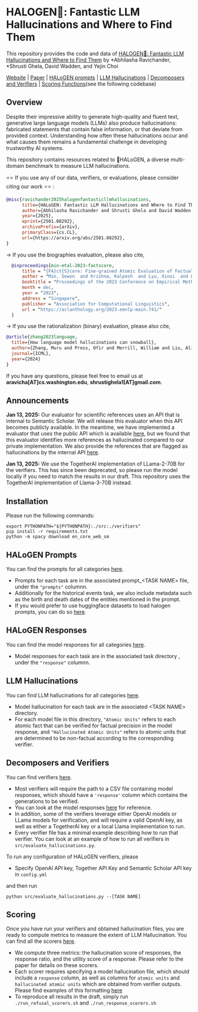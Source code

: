 # HALOGEN🔦: Fantastic LLM Hallucinations and Where to Find Them

This repository provides the code and data of [HALOGEN🔦: Fantastic LLM Hallucinations and Where to Find Them](#) by *Abhilasha Ravichander, *Shrusti Ghela, David Wadden, and Yejin Choi

[Website](https://halogen-hallucinations.github.io/) |  [Paper](https://arxiv.org/abs/2501.08292) | [HALoGEN prompts](https://github.com/AbhilashaRavichander/HALoGEN/tree/main/prompts) |  [LLM Hallucinations](https://github.com/AbhilashaRavichander/HALoGEN/tree/main/model_hallucinations) | [Decomposers and Verifiers](https://github.com/AbhilashaRavichander/HALoGEN/tree/main/verifiers) | [Scoring Functions](https://github.com/AbhilashaRavichander/HALoGEN/tree/main/scorers)(see the following codebase)

## Overview


Despite their impressive ability to generate high-quality and fluent text, generative large language models (LLMs) also produce hallucinations: fabricated statements that contain false information, or that deviate from provided context. Understanding how often these hallucinations occur and what causes them remains a fundamental challenge in developing trustworthy AI systems.

This repository contains resources related to 🔦HALoGEN, a diverse multi-domain benchmark to measure LLM hallucinations. 

:star::star:  If you use any of our data, verifiers, or evaluations, please consider citing our work :star::star:  :

```bibtex
@misc{ravichander2025halogenfantasticllmhallucinations,
      title={HALoGEN: Fantastic LLM Hallucinations and Where to Find Them}, 
      author={Abhilasha Ravichander and Shrusti Ghela and David Wadden and Yejin Choi},
      year={2025},
      eprint={2501.08292},
      archivePrefix={arXiv},
      primaryClass={cs.CL},
      url={https://arxiv.org/abs/2501.08292}, 
}
```

  -> If you use the biographies evaluation, please also cite,


  ```bibtex
    @inproceedings{min-etal-2023-factscore,
        title = "{FA}ct{S}core: Fine-grained Atomic Evaluation of Factual Precision in Long Form Text Generation",
        author = "Min, Sewon  and Krishna, Kalpesh  and Lyu, Xinxi  and Lewis, Mike  and Yih, Wen-tau  and Koh, Pang  and Iyyer, Mohit  and Zettlemoyer, Luke  and Hajishirzi, Hannaneh",
        booktitle = "Proceedings of the 2023 Conference on Empirical Methods in Natural Language Processing",
        month = dec,
        year = "2023",
        address = "Singapore",
        publisher = "Association for Computational Linguistics",
        url = "https://aclanthology.org/2023.emnlp-main.741/"
    }
  ```


  -> If you use the rationalization (binary) evaluation, please also cite,
  

  ```bibtex
  @article{zhang2023language,
    title={How language model hallucinations can snowball},
    author={Zhang, Muru and Press, Ofir and Merrill, William and Liu, Alisa and Smith, Noah A},
    journal={ICML},
    year={2024}
  }
  ```

If you have any questions, please feel free to email us at **aravicha[AT]cs.washington.edu**, **shrustighela1[AT]gmail.com**.

## Announcements

**Jan 13, 2025:** Our evaluator for scientific references uses an API that is internal to Semantic Scholar. We will release this evaluator when this API becomes publicly available. In the meantime, we have implemented a evaluator that uses the public API which is available [here](https://github.com/AbhilashaRavichander/HALoGEN/blob/main/src/scientific_attribution.py), but we found that this evaluator identifies more references as hallucinated compared to our private implementation. We also provide the references that are flagged as hallucinations by the internal API [here](https://github.com/AbhilashaRavichander/HALoGEN/tree/main/model_hallucinations/references).


**Jan 13, 2025:** We use the TogetherAI implementation of LLama-2-70B for the verifiers. This has since been deprecated, so please run the model locally if you need to match the results in our draft. This repository uses the TogetherAI implementation of Llama-3-70B instead.


## Installation

Please run the following commands:

```
export PYTHONPATH="${PYTHONPATH}:./src:./verifiers"
pip install -r requirements.txt
python -m spacy download en_core_web_sm
```

## HALoGEN Prompts

You can find the prompts for all categories [here](https://github.com/AbhilashaRavichander/HALoGEN/tree/main/prompts). 
* Prompts for each task are in the associated prompt_\<TASK NAME\> file, under the `"prompts"` columnn. 
* Additionally for the historical events task, we also include metadata such as the birth and death dates of the entities mentioned in the prompt.
* If you would prefer to use huggingface datasets to load halogen prompts, you can do so [here](https://huggingface.co/datasets/lasha-nlp/HALoGEN-prompts).

## HALoGEN Responses

You can find the model responses for all categories [here](https://github.com/AbhilashaRavichander/HALoGEN/tree/main/responses). 
* Model responses for each task are in the associated task directory , under the `"response"` columnn. 

## LLM Hallucinations

You can find LLM hallucinations for all categories [here](https://github.com/AbhilashaRavichander/HALoGEN/tree/main/model_hallucinations).
* Model hallucination for each task are in the associated \<TASK NAME\> directory.
* For each model file in this directory, `"Atomic Units"` refers to each atomic fact that can be verified for factual precision in the model response, and `"Hallucinated Atomic Units"` refers to atomic units that are determined to be non-factual according to the corresponding verifier.

## Decomposers and Verifiers

You can find verifiers [here](https://github.com/AbhilashaRavichander/HALoGEN/tree/main/verifiers). 
* Most verifiers will require the path to a CSV file containing model responses, which should have a `'response'` column which contains the generations to be verified. 
* You can look at the model responses [here](https://github.com/AbhilashaRavichander/HALoGEN/tree/main/responses) for reference.
* In addition, some of the verifiers leverage either OpenAI models or LLama models for verification, and will require a valid OpenAI key, as well as either a TogetherAI key or a local Llama implementation to run. 
* Every verifier file has a minimal example describing how to run that verifier. You can look at an example of how to run all verifiers in `src/evaluate_hallucinations.py`.


To run any configuration of HALoGEN verifiers, please
* Specify OpenAI API key, Together API Key and Semantic Scholar API key in `config.yml`

and then run

`python src/evaluate_hallucinations.py --[TASK NAME]`


## Scoring

Once you have run your verifiers and obtained hallucination files, you are ready to compute metrics to measure the extent of LLM Hallucination. You can find all the scorers [here](https://github.com/AbhilashaRavichander/HALoGEN/tree/main/scorers). 

* We compute three metrics: the hallucination score of responses, the response ratio, and the utility score of a response. Please refer to the paper for details on these scorers.
* Each scorer requires specifying a model hallucination file, which should include a `response` column, as well as columns for `atomic units` and `hallucinated atomic units` which are obtained from verifier outputs. Please find examples of this formatting [here](https://github.com/AbhilashaRavichander/HALoGEN/tree/main/model_hallucinations)
* To reproduce all results in the draft, simply run `./run_refusal_scorers.sh` and `./run_response_scorers.sh`
